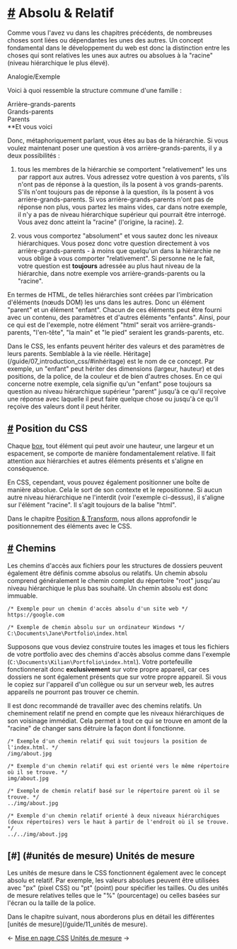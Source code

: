 [#](#absolu-relatif) Absolu & Relatif
===========================================

Comme vous l'avez vu dans les chapitres précédents, de nombreuses choses sont liées ou dépendantes les unes des autres. Un concept fondamental dans le développement du web est donc la distinction entre les choses qui sont relatives les unes aux autres ou absolues à la "racine" (niveau hiérarchique le plus élevé).

Analogie/Exemple

Voici à quoi ressemble la structure commune d'une famille :

Arrière-grands-parents  
Grands-parents  
Parents  
**Et vous voici

Donc, métaphoriquement parlant, vous êtes au bas de la hiérarchie. Si vous voulez maintenant poser une question à vos arrière-grands-parents, il y a deux possibilités :

1. tous les membres de la hiérarchie se comportent "relativement" les uns par rapport aux autres. Vous adressez votre question à vos parents, s'ils n'ont pas de réponse à la question, ils la posent à vos grands-parents. S'ils n'ont toujours pas de réponse à la question, ils la posent à vos arrière-grands-parents. Si vos arrière-grands-parents n'ont pas de réponse non plus, vous partez les mains vides, car dans notre exemple, il n'y a pas de niveau hiérarchique supérieur qui pourrait être interrogé. Vous avez donc atteint la "racine" (l'origine, la racine). 2.
    
2. vous vous comportez "absolument" et vous sautez donc les niveaux hiérarchiques. Vous posez donc votre question directement à vos arrière-grands-parents - à moins que quelqu'un dans la hiérarchie ne vous oblige à vous comporter "relativement". Si personne ne le fait, votre question est **toujours** adressée au plus haut niveau de la hiérarchie, dans notre exemple vos arrière-grands-parents ou la "racine".
    

En termes de HTML, de telles hiérarchies sont créées par l'imbrication d'éléments (nœuds DOM) les uns dans les autres. Donc un élément "parent" et un élément "enfant". Chacun de ces éléments peut être fourni avec un contenu, des paramètres et d'autres éléments "enfants". Ainsi, pour ce qui est de l'exemple, notre élément "html" serait vos arrière-grands-parents, "l'en-tête", "la main" et "le pied" seraient les grands-parents, etc.

Dans le CSS, les enfants peuvent hériter des valeurs et des paramètres de leurs parents. Semblable à la vie réelle. Héritage](/guide/07_introduction_css/#inhéritage) est le nom de ce concept. Par exemple, un "enfant" peut hériter des dimensions (largeur, hauteur) et des positions, de la police, de la couleur et de bien d'autres choses. En ce qui concerne notre exemple, cela signifie qu'un "enfant" pose toujours sa question au niveau hiérarchique supérieur "parent" jusqu'à ce qu'il reçoive une réponse avec laquelle il peut faire quelque chose ou jusqu'à ce qu'il reçoive des valeurs dont il peut hériter.

[#](#css-position) Position du CSS
-------------------------------

Chaque [box](/guide/07_introduction_css/#box-model), tout élément qui peut avoir une hauteur, une largeur et un espacement, se comporte de manière fondamentalement relative. Il fait attention aux hiérarchies et autres éléments présents et s'aligne en conséquence.

En CSS, cependant, vous pouvez également positionner une boîte de manière absolue. Cela le sort de son contexte et le repositionne. Si aucun autre niveau hiérarchique ne l'interdit (voir l'exemple ci-dessus), il s'aligne sur l'élément "racine". Il s'agit toujours de la balise "html".

Dans le chapitre [Position & Transform](/guide/13_position_transform), nous allons approfondir le positionnement des éléments avec le CSS.

[#](#pathes) Chemins
-----------------

Les chemins d'accès aux fichiers pour les structures de dossiers peuvent également être définis comme absolus ou relatifs. Un chemin absolu comprend généralement le chemin complet du répertoire "root" jusqu'au niveau hiérarchique le plus bas souhaité. Un chemin absolu est donc immuable.

    /* Exemple pour un chemin d'accès absolu d'un site web */
    https://google.com
    
    /* Exemple de chemin absolu sur un ordinateur Windows */
    C:\Documents\Jane\Portfolio\index.html	
    

Supposons que vous deviez construire toutes les images et tous les fichiers de votre portfolio avec des chemins d'accès absolus comme dans l'exemple (`C:\Documents\Kilian\Portfolio\index.html`). Votre portefeuille fonctionnerait donc **exclusivement** sur votre propre appareil, car ces dossiers ne sont également présents que sur votre propre appareil. Si vous le copiez sur l'appareil d'un collègue ou sur un serveur web, les autres appareils ne pourront pas trouver ce chemin.

Il est donc recommandé de travailler avec des chemins relatifs. Un cheminement relatif ne prend en compte que les niveaux hiérarchiques de son voisinage immédiat. Cela permet à tout ce qui se trouve en amont de la "racine" de changer sans détruire la façon dont il fonctionne.

    /* Exemple d'un chemin relatif qui suit toujours la position de l'index.html. */
    /img/about.jpg
    
    /* Exemple d'un chemin relatif qui est orienté vers le même répertoire où il se trouve. */
    img/about.jpg
    
    /* Exemple de chemin relatif basé sur le répertoire parent où il se trouve. */
    ../img/about.jpg
    
    /* Exemple d'un chemin relatif orienté à deux niveaux hiérarchiques (deux répertoires) vers le haut à partir de l'endroit où il se trouve. */
    ../../img/about.jpg
    
    

[#] (#unités de mesure) Unités de mesure
---------------------------------

Les unités de mesure dans le CSS fonctionnent également avec le concept absolu et relatif. Par exemple, les valeurs absolues peuvent être utilisées avec "px" (pixel CSS) ou "pt" (point) pour spécifier les tailles. Ou des unités de mesure relatives telles que le "%" (pourcentage) ou celles basées sur l'écran ou la taille de la police.

Dans le chapitre suivant, nous aborderons plus en détail les différentes [unités de mesure](/guide/11_unités de mesure).

← [Mise en page CSS](/guide/09_css_layout/) [Unités de mesure](/guide/11_unités_de_mesure/) →
